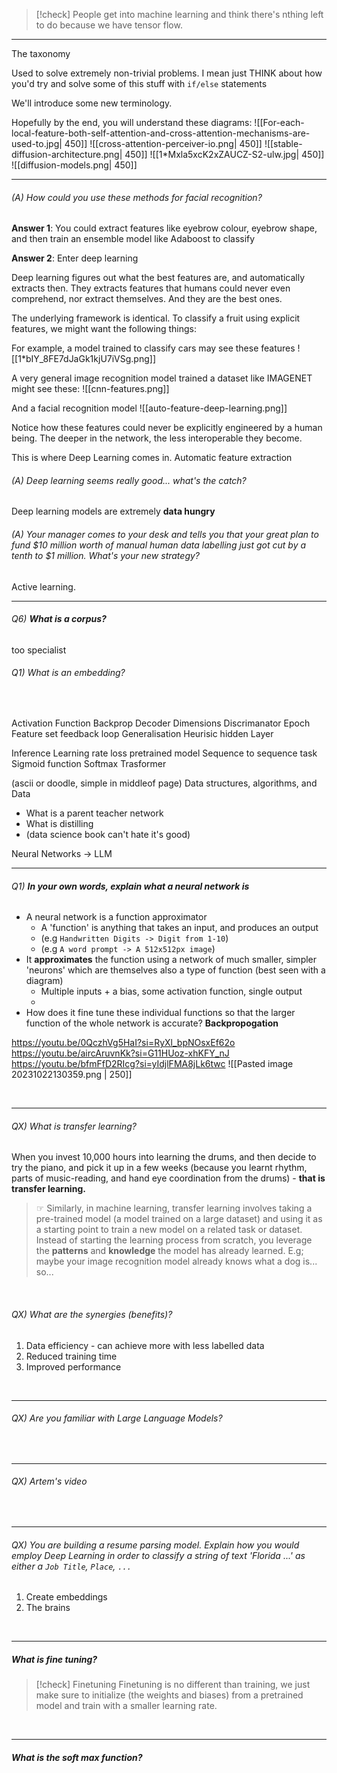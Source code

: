 > [!check] People get into machine learning and think there's nthing left to do because we have tensor flow. 

---

The taxonomy

Used to solve extremely non-trivial problems. I mean just THINK about how you'd try and solve some of this stuff with `if/else` statements

We'll introduce some new terminology.


Hopefully by the end, you will understand these diagrams:
![[For-each-local-feature-both-self-attention-and-cross-attention-mechanisms-are-used-to.jpg| 450]]
![[cross-attention-perceiver-io.png| 450]]
![[stable-diffusion-architecture.png| 450]]
![[1*Mxla5xcK2xZAUCZ-S2-ulw.jpg| 450]]
![[diffusion-models.png| 450]]



---
###### (A) How could you use these methods for facial recognition? 

**Answer 1**: You could extract features like eyebrow colour, eyebrow shape, and then train an ensemble model like Adaboost to classify

**Answer 2**: Enter deep learning

Deep learning figures out what the best features are, and automatically extracts then.
They extracts features that humans could never even comprehend, nor extract themselves. 
And they are the best ones. 

The underlying framework is identical. To classify a fruit using explicit features, we might want the following things: 

For example, a model trained to classify cars may see these features
![[1*bIY_8FE7dJaGk1kjU7iVSg.png]]

A very general image recognition model trained a dataset like IMAGENET might see these: 
![[cnn-features.png]]

And a facial recognition model
![[auto-feature-deep-learning.png]]

Notice how these features could never be explicitly engineered by a human being. 
The deeper in the network, the less interoperable they become. 

This is where Deep Learning comes in. 
Automatic feature extraction

###### (A) Deep learning seems really good... what's the catch? 

Deep learning models are extremely **data hungry**

###### (A) Your manager comes to your desk and tells you that your great plan to fund $10 million worth of manual human data labelling just got cut by a tenth to $1 million. What's your new strategy? 

Active learning. 


---

###### Q6) **What is a corpus?**
too specialist
<br>


###### Q1) What is an embedding? 

<br>

Activation Function
Backprop
Decoder
Dimensions
Discrimanator
Epoch
Feature set
feedback loop
Generalisation
Heurisic
hidden Layer

Inference
Learning rate
loss
pretrained model
Sequence to sequence task
Sigmoid function
Softmax
Trasformer



(ascii or doodle, simple in middleof page)
Data structures, algorithms, and Data

- What is a parent teacher network
- What is distilling
- (data science book can't hate it's good)

Neural Networks -> LLM

---

###### Q1) **In your own words, explain what a neural network is**

- A neural network is a function approximator
	- A 'function' is anything that takes an input, and produces an output 
	- (e.g `Handwritten Digits -> Digit from 1-10`)
	- (e.g `A word prompt -> A 512x512px image`)
- It **approximates** the function using a network of much smaller, simpler 'neurons' which are themselves also a type of function (best seen with a diagram)
	- Multiple inputs + a bias, some activation function, single output
	- 
- How does it fine tune these individual functions so that the larger function of the whole network is accurate? **Backpropogation**

https://youtu.be/0QczhVg5HaI?si=RyXl_bpNOsxEf62o
https://youtu.be/aircAruvnKk?si=G11HUoz-xhKFY_nJ
https://youtu.be/bfmFfD2RIcg?si=yIdjlFMA8jLk6twc
![[Pasted image 20231022130359.png | 250]]

<br> 

---


###### QX) What is transfer learning? 

When you invest 10,000 hours into learning the drums, and then decide to try the piano, and pick it up in a few weeks (because you learnt rhythm, parts of music-reading, and hand eye coordination from the drums) - **that is transfer learning.**

> ☞ Similarly, in machine learning, transfer learning involves taking a pre-trained model (a model trained on a large dataset) and using it as a starting point to train a new model on a related task or dataset. Instead of starting the learning process from scratch, you leverage the **patterns** and **knowledge** the model has already learned. E.g; maybe your image recognition model already knows what a dog is... so... 

<br>

###### QX) What are the synergies (benefits)?

1. Data efficiency - can achieve more with less labelled data 
2. Reduced training time 
3. Improved performance



<br>

---

###### QX) Are you familiar with Large Language Models? 



<br>


---

###### QX) Artem's video



<br>


---

###### QX) You are building a resume parsing model. Explain how you would employ Deep Learning in order to classify a string of text 'Florida ...' as either a `Job Title`,  `Place`, `...`

1. Create embeddings
2. The brains 
<br> 

---

##### What is fine tuning? 

> [!check] Finetuning 
> Finetuning is no different than training, we just make sure to initialize (the weights and biases) from a pretrained model and train with a smaller learning rate.

<br>

---

##### What is the soft max function? 

